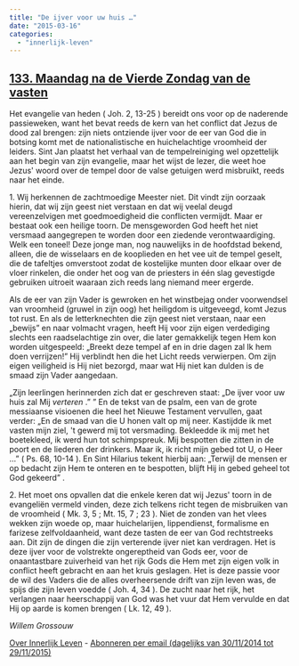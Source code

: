 ```yaml
---
title: "De ijver voor uw huis …"
date: "2015-03-16"
categories: 
  - "innerlijk-leven"
---
```


## [133\. Maandag na de Vierde Zondag van de vasten](http://ift.tt/1Ei89AL)

Het evangelie van heden ( Joh. 2, 13-25 ) bereidt ons voor op de naderende passieweken, want het bevat reeds de kern van het conflict dat Jezus de dood zal brengen: zijn niets ontziende ijver voor de eer van God die in botsing komt met de nationalistische en huichelachtige vroomheid der leiders. Sint Jan plaatst het verhaal van de tempelreiniging wel opzettelijk aan het begin van zijn evangelie, maar het wijst de lezer, die weet hoe Jezus' woord over de tempel door de valse getuigen werd misbruikt, reeds naar het einde.

1\. Wij herkennen de zachtmoedige Meester niet. Dit vindt zijn oorzaak hierin, dat wij zijn geest niet verstaan en dat wij veelal deugd vereenzelvigen met goedmoedigheid die conflicten vermijdt. Maar er bestaat ook een heilige toorn. De mensgeworden God heeft het niet versmaad aangegrepen te worden door een ziedende verontwaardiging. Welk een toneel! Deze jonge man, nog nauwelijks in de hoofdstad bekend, alleen, die de wisselaars en de kooplieden en het vee uit de tempel geselt, die de tafeltjes omverstoot zodat de kostelijke munten door elkaar over de vloer rinkelen, die onder het oog van de priesters in één slag gevestigde gebruiken uitroeit waaraan zich reeds lang niemand meer ergerde.

Als de eer van zijn Vader is gewroken en het winstbejag onder voorwendsel van vroomheid (gruwel in zijn oog) het heiligdom is uitgeveegd, komt Jezus tot rust. En als de letterknechten die zijn geest niet verstaan, naar een „bewijs” en naar volmacht vragen, heeft Hij voor zijn eigen verdediging slechts een raadselachtige zin over, die later gemakkelijk tegen Hem kon worden uitgespeeld: „Breekt deze tempel af en in drie dagen zal Ik hem doen verrijzen!” Hij verblindt hen die het Licht reeds verwierpen. Om zijn eigen veiligheid is Hij niet bezorgd, maar wat Hij niet kan dulden is de smaad zijn Vader aangedaan.

„Zijn leerlingen herinnerden zich dat er geschreven staat: „De ijver voor uw huis zal Mij _verteren_ .” ” En de tekst van de psalm, een van de grote messiaanse visioenen die heel het Nieuwe Testament vervullen, gaat verder: „En de smaad van die U honen valt op mij neer. Kastijdde ik met vasten mijn ziel, 't gewerd mij tot versmading. Bekleedde ik mij met het boetekleed, ik werd hun tot schimpspreuk. Mij bespotten die zitten in de poort en de liederen der drinkers. Maar ik, ik richt mijn gebed tot U, o Heer …” ( Ps. 68, 10-14 ). En Sint Hilarius tekent hierbij aan: „Terwijl de mensen er op bedacht zijn Hem te onteren en te bespotten, blijft Hij in gebed geheel tot God gekeerd” .

2\. Het moet ons opvallen dat die enkele keren dat wij Jezus' toorn in de evangeliën vermeld vinden, deze zich telkens richt tegen de misbruiken van de vroomheid ( Mk. 3, 5 ; Mt. 15, 7 ; 23 ). Niet de zonden van het vlees wekken zijn woede op, maar huichelarijen, lippendienst, formalisme en farizese zelfvoldaanheid, want deze tasten de eer van God rechtstreeks aan. Dit zijn de dingen die zijn verterende ijver niet kan verdragen. Het is deze ijver voor de volstrekte ongereptheid van Gods eer, voor de onaantastbare zuiverheid van het rijk Gods die Hem met zijn eigen volk in conflict heeft gebracht en aan het kruis geslagen. Het is deze passie voor de wil des Vaders die de alles overheersende drift van zijn leven was, de spijs die zijn leven voedde ( Joh. 4, 34 ). De zucht naar het rijk, het verlangen naar heerschappij van God was het vuur dat Hem vervulde en dat Hij op aarde is komen brengen ( Lk. 12, 49 ).

_Willem Grossouw_

[Over Innerlijk Leven](http://ift.tt/1y6X5mY) - [Abonneren per email (dagelijks van 30/11/2014 tot 29/11/2015)](http://eepurl.com/9P3DT)
